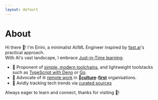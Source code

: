 ```yaml
---
layout: default
---
```


# About

Hi there 👋! I'm Eirini, a minimalist AI/ML Engineer inspired by [fast.ai](https://www.fast.ai/)'s practical approach.  
With AI's vast landscape, I embrace [Just-in-Time learning](https://xcancel.com/radekosmulski/status/1828564396265926967).  

- 🔭 Proponent of [simple, modern toolchains](https://ai-mindset.github.io/bring-it-back-to-basics/), and lightweight toolstacks such as [TypeScript with Deno](https://ai-mindset.github.io/deno/) or [Go](https://ai-mindset.github.io/go-pragmatic-modern-development/).
- 💼 Advocate of 🌐 [remote work](https://www.imf.org/en/Publications/fandd/issues/2024/09/working-from-home-is-powering-productivity-bloom) in 🌱[**culture**](https://rachel.fast.ai/posts/2015-07-27-not-pipeline/)-[**first**](https://xcancel.com/math_rachel/status/939968380202762240) organisations.
- 📖 Avidly tracking tech trends via [curated sources](https://ai-mindset.github.io/aihub/) 

Always eager to learn and connect, thanks for visiting 🙏!
